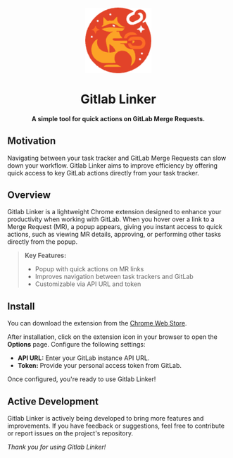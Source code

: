 <div style="text-align: center; margin-top: 20px;">
    <img src="https://github.com/JiLiZART/glab-linker-crx/blob/main/chrome-extension/public/icon-128.png?raw=true" alt="Gitlab Linker Logo" style="width: 150px;">
</div>

<h1 style="text-align: center;">Gitlab Linker</h1>
<p style="text-align: center;"><strong>A simple tool for quick actions on GitLab Merge Requests.</strong></p>

<h2>Motivation</h2>
<p>
    Navigating between your task tracker and GitLab Merge Requests can slow down your workflow. 
    Gitlab Linker aims to improve efficiency by offering quick access to key GitLab actions directly from your task tracker.
</p>

<h2>Overview</h2>
<p>
    Gitlab Linker is a lightweight Chrome extension designed to enhance your productivity when working with GitLab. 
    When you hover over a link to a Merge Request (MR), a popup appears, giving you instant access to quick actions, 
    such as viewing MR details, approving, or performing other tasks directly from the popup.
</p>

<blockquote>
    <strong>Key Features:</strong>
    <ul>
        <li>Popup with quick actions on MR links</li>
        <li>Improves navigation between task trackers and GitLab</li>
        <li>Customizable via API URL and token</li>
    </ul>
</blockquote>

<h2>Install</h2>
<p>
    You can download the extension from the <a href="https://chrome.google.com/webstore" target="_blank">Chrome Web Store</a>. 
</p>
<p>
    After installation, click on the extension icon in your browser to open the <strong>Options</strong> page. 
    Configure the following settings:
</p>
<ul>
    <li><strong>API URL:</strong> Enter your GitLab instance API URL.</li>
    <li><strong>Token:</strong> Provide your personal access token from GitLab.</li>
</ul>
<p>
    Once configured, you're ready to use Gitlab Linker!
</p>

<h2>Active Development</h2>
<p>
    Gitlab Linker is actively being developed to bring more features and improvements. 
    If you have feedback or suggestions, feel free to contribute or report issues on the project's repository.
</p>


<p><i>Thank you for using Gitlab Linker!</i></p>

